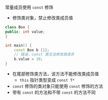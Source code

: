 常量成员使用 `const` 修饰

* 修饰类对象，禁止修改类成员值

```cpp
class Box {
public: int value;
}

int main() {
    const Box b {1};
    // 错误，const 类无法修改其成员
    b.value = 10;
}
```

* 在尾部修饰类方法，该方法不能修改类成员值
    * `this` 指针类型变成 `const T*`
* `const` 修饰的类对象只能使用 `const` 修饰的方法
* 带有 `const` 的方法和不带 `const` 的方法不同
